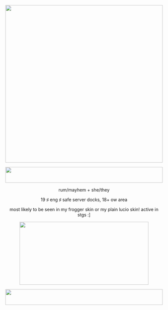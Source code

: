 <p align="center">
<img src= "https://cdn.discordapp.com/attachments/524054370808102939/1367739273046003753/Untitled1790.png?ex=6817a836&is=681656b6&hm=7ac0a9a0ba4e48ade99c4839635d83841fdd519315b6ff362526ee93738b773e&" width="500" height="500">
</p>
<p align="center">
<img src= "https://cdn.discordapp.com/attachments/524054370808102939/1367749887835373638/Untitled1792.png?ex=6815b7d8&is=68146658&hm=6d07ee85bc6e978b25963754d1a86cbf8838adf71a44f194d12d10b836625614&" width="500" height="50">
</p>
<p align="center">
rum/mayhem + she/they
</p>
<p align="center">
19 ♯ eng ♯ safe server docks, 18+ ow area
</p>
<p align="center">
most likely to be seen in my frogger skin or my plain lucio skin! active in stgs :]
</p>
<p align="center">
<img src= "https://cdn.discordapp.com/attachments/524054370808102939/1367756745094598739/Untitled1793.png?ex=6815be3b&is=68146cbb&hm=4b57c8e79592ef454a9d6cdff8acc29404c44e9516a97fde10d7987fcd79ab5c&" width="410" height="200">
</p>
<p align="center">
<img src= "https://cdn.discordapp.com/attachments/524054370808102939/1367757611180621834/Untitled1792.png?ex=6815bf0a&is=68146d8a&hm=2b7343b8a465de619620361f43324c4e00e31b32d22563a64b47f5290c881cd8&" width="500" height="50">
</p>
